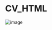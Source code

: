 # CV_HTML
![image](https://user-images.githubusercontent.com/122313622/211896349-3d3ea888-8e96-44ff-b198-950f3ac8f5cc.png)


